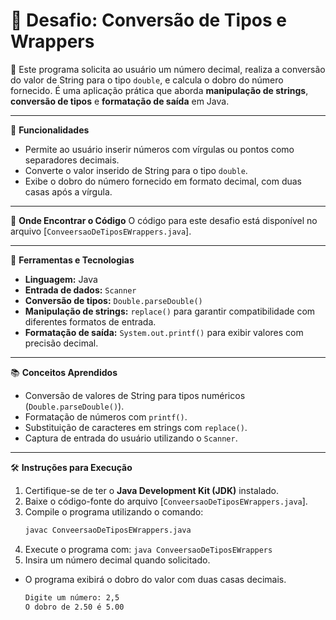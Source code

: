 # 🔄 Desafio: Conversão de Tipos e Wrappers

📝 Este programa solicita ao usuário um número decimal, realiza a conversão do valor de String para o tipo `double`, e calcula o dobro do número fornecido. É uma aplicação prática que aborda **manipulação de strings**, **conversão de tipos** e **formatação de saída** em Java.

---

🧩 **Funcionalidades**
- Permite ao usuário inserir números com vírgulas ou pontos como separadores decimais.
- Converte o valor inserido de String para o tipo `double`.
- Exibe o dobro do número fornecido em formato decimal, com duas casas após a vírgula.

---

📂 **Onde Encontrar o Código**
O código para este desafio está disponível no arquivo [`ConveersaoDeTiposEWrappers.java`].

---

🔧 **Ferramentas e Tecnologias**
- **Linguagem:** Java
- **Entrada de dados:** `Scanner`
- **Conversão de tipos:** `Double.parseDouble()`
- **Manipulação de strings:** `replace()` para garantir compatibilidade com diferentes formatos de entrada.
- **Formatação de saída:** `System.out.printf()` para exibir valores com precisão decimal.

---

📚 **Conceitos Aprendidos**
- Conversão de valores de String para tipos numéricos (`Double.parseDouble()`).
- Formatação de números com `printf()`.
- Substituição de caracteres em strings com `replace()`.
- Captura de entrada do usuário utilizando o `Scanner`.

---

🛠️ **Instruções para Execução**
1. Certifique-se de ter o **Java Development Kit (JDK)** instalado.
2. Baixe o código-fonte do arquivo [`ConveersaoDeTiposEWrappers.java`].
3. Compile o programa utilizando o comando:
   ```bash
   javac ConveersaoDeTiposEWrappers.java
4. Execute o programa com:
`java ConveersaoDeTiposEWrappers`
5. Insira um número decimal quando solicitado.
- O programa exibirá o dobro do valor com duas casas decimais.
  ```bash
  Digite um número: 2,5
  O dobro de 2.50 é 5.00

